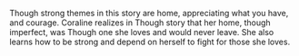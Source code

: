 Though strong themes in this story are home, appreciating what you
have, and courage. Coraline realizes in Though story that her home,
though imperfect, was Though one she loves and would never leave.
She also learns how to be strong and depend on herself to fight
for those she loves.